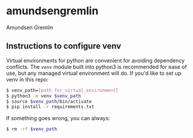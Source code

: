 # amundsengremlin
Amundsen Gremlin

## Instructions to configure venv
Virtual environments for python are convenient for avoiding dependency conflicts.
The `venv` module built into python3 is recommended for ease of use, but any managed virtual environment will do.
If you'd like to set up venv in this repo:
```bash
$ venv_path=[path_for_virtual_environment]
$ python3 -m venv $venv_path
$ source $venv_path/bin/activate
$ pip install -r requirements.txt
```

If something goes wrong, you can always:
```bash
$ rm -rf $venv_path
```